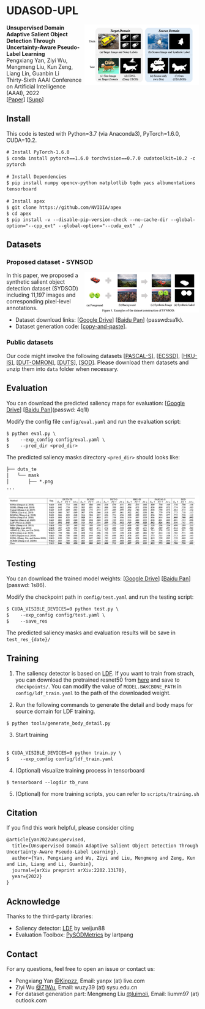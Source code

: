 # UDASOD-UPL
<img align="right" src="fig/intro.png" width="300px">

**Unsupervised Domain Adaptive Salient Object Detection Through Uncertainty-Aware Pseudo-Label Learning** <br />
Pengxiang Yan, Ziyi Wu, Mengmeng Liu,  Kun Zeng, Liang Lin, Guanbin Li <br />
Thirty-Sixth AAAI Conference on Artificial Intelligence (AAAI), 2022 <br />
\[[Paper](https://arxiv.org/abs/2202.13170)\] \[[Supp](https://drive.google.com/file/d/11gF5eHHXOBXuk_PtfmE4sEXAejPg8flT/view?usp=sharing)\]

## Install

This code is tested with Python=3.7 (via Anaconda3), PyTorch=1.6.0, CUDA=10.2.

```
# Install PyTorch-1.6.0
$ conda install pytorch==1.6.0 torchvision==0.7.0 cudatoolkit=10.2 -c pytorch

# Install Dependencies
$ pip install numpy opencv-python matplotlib tqdm yacs albumentations tensorboard

# Install apex
$ git clone https://github.com/NVIDIA/apex
$ cd apex
$ pip install -v --disable-pip-version-check --no-cache-dir --global-option="--cpp_ext" --global-option="--cuda_ext" ./
```

## Datasets
### Proposed dataset - SYNSOD
<img align="right" src="fig/synsod.png" width="300px">

In this paper, we proposed a synthetic salient object detection dataset (SYDSOD) including 11,197 images and corresponding pixel-level annotations. 
* Dataset download links: \[[Google Drive](https://drive.google.com/file/d/1x3u-4Wn0t-OwMTbbJyowWqNdHk8jcXUd/view?usp=sharing)\] \[[Baidu Pan](https://pan.baidu.com/s/127VoLupPmVM3M2lGcmjiiA)\] (passwd:sa1k). 
* Dataset generation code: \[[copy-and-paste](https://github.com/luimoli/composite-graph)\].


### Public datasets
Our code might involve the following datasets \[[PASCAL-S](http://cbi.gatech.edu/salobj/)\], \[[ECSSD](http://www.cse.cuhk.edu.hk/leojia/projects/hsaliency/dataset.html)\], \[[HKU-IS](https://i.cs.hku.hk/~gbli/deep_saliency.html)\], \[[DUT-OMRON](http://saliencydetection.net/dut-omron/)\], \[[DUTS](http://saliencydetection.net/duts/)\], \[[SOD](https://github.com/lartpang/awesome-segmentation-saliency-dataset#sod)\]. Please download them datasets and unzip them into `data` folder when necessary.

## Evaluation 

You can download the predicted saliency maps for evaluation: \[[Google Drive](https://drive.google.com/file/d/1-ZmOvW4Djo3Ej1XLcDR1VgEdWGfsYD-A/view?usp=sharing)\] \[[Baidu Pan](https://pan.baidu.com/s/1n4Y5PuaRZOwR7Zk3d4EsUA)\](passwd: 4q1l)

Modify the config file `config/eval.yaml` and run the evaluation script:
```shell 
$ python eval.py \
$    --exp_config config/eval.yaml \
$    --pred_dir <pred_dir>
```
The predicted saliency masks directory `<pred_dir>` should looks like:
```
├── duts_te
│   └── mask
│       ├── *.png
...
```
![table](fig/table.png)
## Testing
You can download the trained model weights: \[[Google Drive](https://drive.google.com/file/d/1Fu8swHTQqGYiQRM68DVavPIAw1TTKnII/view?usp=sharing)\] \[[Baidu Pan](https://pan.baidu.com/share/init?surl=D7SUbHCGatwHUSp61_LqPA)\](passwd: 1s86).

Modify the checkpoint path in `config/test.yaml` and run the testing script:
```shell 
$ CUDA_VISIBLE_DEVICES=0 python test.py \
$    --exp_config config/test.yaml \
$    --save_res
```
The predicted saliency masks and evaluation results will be save in `test_res_{date}/`

## Training

1. The saliency detector is based on [LDF](https://github.com/weijun88/LDF). If you want to train from strach, you can download the pretrained resnet50 from [here](https://download.pytorch.org/models/resnet50-19c8e357.pth) and save to `checkpoints/`. You can modify the value of `MODEL.BAKCBONE_PATH` in `config/ldf_train.yaml` to the path of the downloaded weight.

2. Run the following commands to generate the detail and body maps for source domain for LDF training.
``` shell
$ python tools/generate_body_detail.py
```

3. Start training
```shell

$ CUDA_VISIBLE_DEVICES=0 python train.py \
$    --exp_config config/ldf_train.yaml

```

4. (Optional) visualize training process in tensorboard 

```
$ tensorboard --logdir tb_runs
```

5. (Optional) for more training scripts, you can refer to `scripts/training.sh`

## Citation
If you find this work helpful, please consider citing
```
@article{yan2022unsupervised,
  title={Unsupervised Domain Adaptive Salient Object Detection Through Uncertainty-Aware Pseudo-Label Learning},
  author={Yan, Pengxiang and Wu, Ziyi and Liu, Mengmeng and Zeng, Kun and Lin, Liang and Li, Guanbin},
  journal={arXiv preprint arXiv:2202.13170},
  year={2022}
}
```

## Acknowledge
Thanks to the third-party libraries:
* Saliency detector: [LDF](https://github.com/weijun88/LDF) by weijun88
* Evaluation Toolbox: [PySODMetrics](https://github.com/lartpang/PySODMetrics) by lartpang

## Contact
For any questions, feel free to open an issue or contact us:
* Pengxiang Yan [@Kinpzz](https://github.com/Kinpzz), Email: yanpx (at) live.com
* Ziyi Wu [@Z1Wu](https://github.com/Z1Wu), Email: wuzy39 (at) sysu.edu.cn
* For dataset generation part: Mengmeng Liu [@luimoli](https://github.com/luimoli/), Email: liumm97 (at) outlook.com
